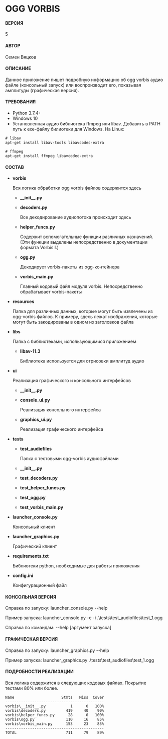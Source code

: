 # OGG VORBIS

#### ВЕРСИЯ

5
  
#### АВТОР

Семен Вяцков
    
#### ОПИСАНИЕ   

Данное приложение пишет подробную информацию об ogg vorbis аудио файле 
(консольный запуск) или воспроизводит его, показывая амплитуды (графическая 
версия).

#### ТРЕБОВАНИЯ

- Python 3.7.4+
- Windows 10
- Установленная аудио библиотека ffmpeg или libav. Добавить в PATH
путь к exe-файлу билиотеки для Windows. На Linux:
```
# libav
apt-get install libav-tools libavcodec-extra

# ffmpeg
apt-get install ffmpeg libavcodec-extra
```
#### СОСТАВ

- **vorbis**
    
    Вся логика обработки ogg vorbis файлов содержится здесь
    
    - **\_\_init\_\_.py** 
        
    - **decoders.py** 
    
        Все декодирование аудиопотока происходит здесь 
        
    - **helper_funcs.py** 
    
        Содержит вспомогательные функции различных назначений. (Эти функции
        выделены непосредственно в документации формата Vorbis I.)
        
    - **ogg.py** 
        
        Декодирует vorbis-пакеты из ogg-контейнера
        
    - **vorbis_main.py** 
    
        Главный кодовый файл модуля vorbis. Непосредственно обрабатывает 
        vorbis-пакеты
        
- **resources**

    Папка для различных данных, которые могут быть извлечены из ogg-vorbis
    файлов. К примеру, здесь лежат изображения, которые могут быть закодированы
    в одном из заголовков файла
    
- **libs**
    
    Папка с библиотеками, использующимися приложением
    
    - **libav-11.3**
    
        Библиотека используется для отрисовки амплитуд аудио
    
- **ui**
    
    Реализация графического и консольного интерфейсов
    
    - **\_\_init\_\_.py**
    
    - **console_ui.py**
    
        Реализация консольного интерфейса
        
    - **graphics_ui.py**
    
        Реализация графического интерфейса

- **tests**

    - **test_audiofiles**
        
        Папка с тестовыми ogg-vorbis аудиофайлами

    - **\_\_init\_\_.py**
        
    - **test_decoders.py**
    
    - **test_helper_funcs.py** 
        
    - **test_ogg.py** 
        
    - **test_vorbis_main.py**
        
- **launcher_console.py** 

    Консольный клиент
    
- **launcher_graphics.py**

    Графический клиент

- **requirements.txt**

    Библиотеки python, необходимые для работы приложения
    
- **config.ini**

    Конфигурационный файл

#### КОНСОЛЬНАЯ ВЕРСИЯ
    
Справка по запуску: launcher_console.py --help

Пример запуска: 
    launcher_console.py -e -i .\tests\test_audiofiles\test_1.ogg 

Справка по командам: --help [аргумент запуска]

#### ГРАФИЧЕСКАЯ ВЕРСИЯ

Справка по запуску: launcher_graphics.py --help

Пример запуска: launcher_graphics.py .\tests\test_audiofiles\test_1.ogg

#### ПОДРОБНОСТИ РЕАЛИЗАЦИИ

Вся логика содержится в следующих кодовых файлах. Покрытие тестами 80% 
или более.
```
Name                     Stmts   Miss  Cover
--------------------------------------------
vorbis\__init__.py           1      0   100%
vorbis\decoders.py         419     40    90%
vorbis\helper_funcs.py      28      0   100%
vorbis\ogg.py              110     16    85%
vorbis\vorbis_main.py      153     23    85%
--------------------------------------------
TOTAL                      711     79    89%
```